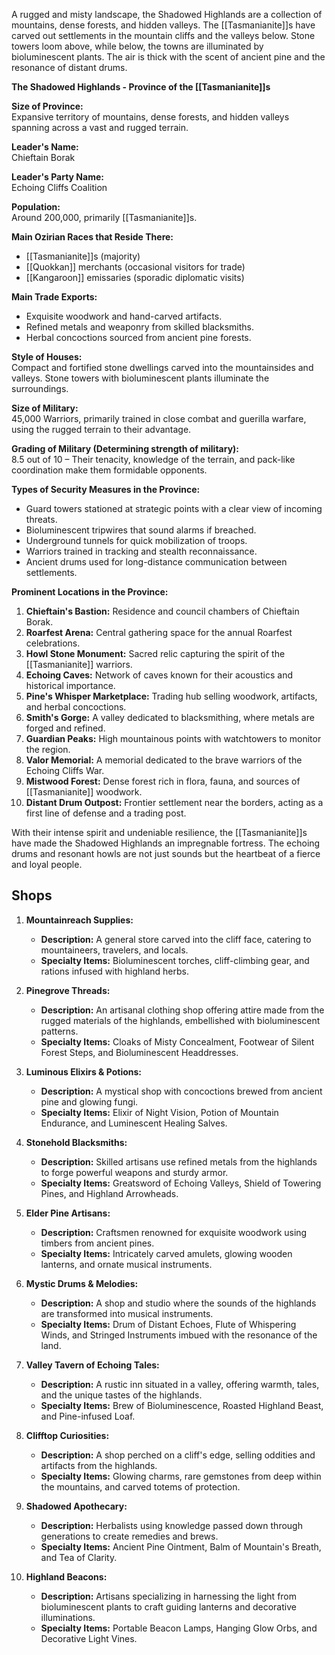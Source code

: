 A rugged and misty landscape, the Shadowed Highlands are a collection of mountains, dense forests, and hidden valleys. The [[Tasmanianite]]s have carved out settlements in the mountain cliffs and the valleys below. Stone towers loom above, while below, the towns are illuminated by bioluminescent plants. The air is thick with the scent of ancient pine and the resonance of distant drums.

**The Shadowed Highlands - Province of the [[Tasmanianite]]s**

**Size of Province:**  
Expansive territory of mountains, dense forests, and hidden valleys spanning across a vast and rugged terrain.

**Leader's Name:**  
Chieftain Borak

**Leader's Party Name:**  
Echoing Cliffs Coalition

**Population:**  
Around 200,000, primarily [[Tasmanianite]]s.

**Main Ozirian Races that Reside There:**  
- [[Tasmanianite]]s (majority)
- [[Quokkan]] merchants (occasional visitors for trade)
- [[Kangaroon]] emissaries (sporadic diplomatic visits)

**Main Trade Exports:**  
- Exquisite woodwork and hand-carved artifacts.
- Refined metals and weaponry from skilled blacksmiths.
- Herbal concoctions sourced from ancient pine forests.

**Style of Houses:**  
Compact and fortified stone dwellings carved into the mountainsides and valleys. Stone towers with bioluminescent plants illuminate the surroundings.

**Size of Military:**  
45,000 Warriors, primarily trained in close combat and guerilla warfare, using the rugged terrain to their advantage.

**Grading of Military (Determining strength of military):**  
8.5 out of 10 – Their tenacity, knowledge of the terrain, and pack-like coordination make them formidable opponents.

**Types of Security Measures in the Province:**  
- Guard towers stationed at strategic points with a clear view of incoming threats.
- Bioluminescent tripwires that sound alarms if breached.
- Underground tunnels for quick mobilization of troops.
- Warriors trained in tracking and stealth reconnaissance.
- Ancient drums used for long-distance communication between settlements.

**Prominent Locations in the Province:**  
1. **Chieftain's Bastion:** Residence and council chambers of Chieftain Borak.
2. **Roarfest Arena:** Central gathering space for the annual Roarfest celebrations.
3. **Howl Stone Monument:** Sacred relic capturing the spirit of the [[Tasmanianite]] warriors.
4. **Echoing Caves:** Network of caves known for their acoustics and historical importance.
5. **Pine's Whisper Marketplace:** Trading hub selling woodwork, artifacts, and herbal concoctions.
6. **Smith's Gorge:** A valley dedicated to blacksmithing, where metals are forged and refined.
7. **Guardian Peaks:** High mountainous points with watchtowers to monitor the region.
8. **Valor Memorial:** A memorial dedicated to the brave warriors of the Echoing Cliffs War.
9. **Mistwood Forest:** Dense forest rich in flora, fauna, and sources of [[Tasmanianite]] woodwork.
10. **Distant Drum Outpost:** Frontier settlement near the borders, acting as a first line of defense and a trading post.

With their intense spirit and undeniable resilience, the [[Tasmanianite]]s have made the Shadowed Highlands an impregnable fortress. The echoing drums and resonant howls are not just sounds but the heartbeat of a fierce and loyal people.

## Shops

1. **Mountainreach Supplies:**
    
    - **Description:** A general store carved into the cliff face, catering to mountaineers, travelers, and locals.
    - **Specialty Items:** Bioluminescent torches, cliff-climbing gear, and rations infused with highland herbs.
2. **Pinegrove Threads:**
    
    - **Description:** An artisanal clothing shop offering attire made from the rugged materials of the highlands, embellished with bioluminescent patterns.
    - **Specialty Items:** Cloaks of Misty Concealment, Footwear of Silent Forest Steps, and Bioluminescent Headdresses.
3. **Luminous Elixirs & Potions:**
    
    - **Description:** A mystical shop with concoctions brewed from ancient pine and glowing fungi.
    - **Specialty Items:** Elixir of Night Vision, Potion of Mountain Endurance, and Luminescent Healing Salves.
4. **Stonehold Blacksmiths:**
    
    - **Description:** Skilled artisans use refined metals from the highlands to forge powerful weapons and sturdy armor.
    - **Specialty Items:** Greatsword of Echoing Valleys, Shield of Towering Pines, and Highland Arrowheads.
5. **Elder Pine Artisans:**
    
    - **Description:** Craftsmen renowned for exquisite woodwork using timbers from ancient pines.
    - **Specialty Items:** Intricately carved amulets, glowing wooden lanterns, and ornate musical instruments.
6. **Mystic Drums & Melodies:**
    
    - **Description:** A shop and studio where the sounds of the highlands are transformed into musical instruments.
    - **Specialty Items:** Drum of Distant Echoes, Flute of Whispering Winds, and Stringed Instruments imbued with the resonance of the land.
7. **Valley Tavern of Echoing Tales:**
    
    - **Description:** A rustic inn situated in a valley, offering warmth, tales, and the unique tastes of the highlands.
    - **Specialty Items:** Brew of Bioluminescence, Roasted Highland Beast, and Pine-infused Loaf.
8. **Clifftop Curiosities:**
    
    - **Description:** A shop perched on a cliff's edge, selling oddities and artifacts from the highlands.
    - **Specialty Items:** Glowing charms, rare gemstones from deep within the mountains, and carved totems of protection.
9. **Shadowed Apothecary:**
    
    - **Description:** Herbalists using knowledge passed down through generations to create remedies and brews.
    - **Specialty Items:** Ancient Pine Ointment, Balm of Mountain's Breath, and Tea of Clarity.
10. **Highland Beacons:**
    
    - **Description:** Artisans specializing in harnessing the light from bioluminescent plants to craft guiding lanterns and decorative illuminations.
    - **Specialty Items:** Portable Beacon Lamps, Hanging Glow Orbs, and Decorative Light Vines.
      

